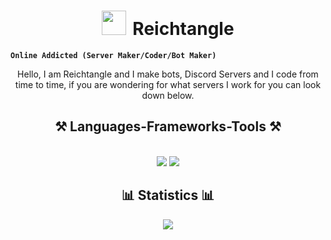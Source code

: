 

<h1 align="center"> <img center="left" alt="" width="39px" style="padding-right:10px;" src="https://svgshare.com/i/1Aek.svg"/>Reichtangle </h1>



**`Online Addicted (Server Maker/Coder/Bot Maker)`**
<div align="center"> 
Hello, I am Reichtangle and I make bots, Discord Servers and I code from time to time, if you are wondering for what servers I work for you can look down below. </div>

<h2 align="center">⚒️ Languages-Frameworks-Tools ⚒️</h2>
<br/>
<div align="center">
    <img src="https://skillicons.dev/icons?i=f,bots,discord,html,css,js,py,vscode,docker" />
    <img src="https://skillicons.dev/icons?i=github,xd,ps,figma"/><br>
</div>

<h2 align="center">📊 Statistics 📊</h2>
<div align="center">
<img src="https://github-readme-stats.vercel.app/api?username=Reictangle&show_icons=true&theme=gotham" />
</div>
